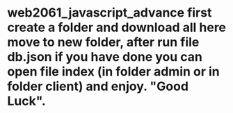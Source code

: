 # web2061_javascript_advance first create a folder and download all here move to new folder, after run file db.json if you have done you can open file index (in folder admin or in folder client) and enjoy. "Good Luck". 
